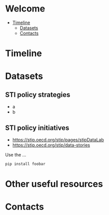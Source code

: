 # Welcome

- [Timeline](#Timeline)  
  - [Datasets](#Datasets)  
  - [Contacts](#Contacts)   
<a name="headers"/>

# Timeline

# Datasets

## STI policy strategies

- a
- b

## STI policy initiatives
- https://stip.oecd.org/stip/pages/stipDataLab
- https://stip.oecd.org/stip/data-stories

Use the ...

```bash
pip install foobar
```

# Other useful resources

# Contacts
